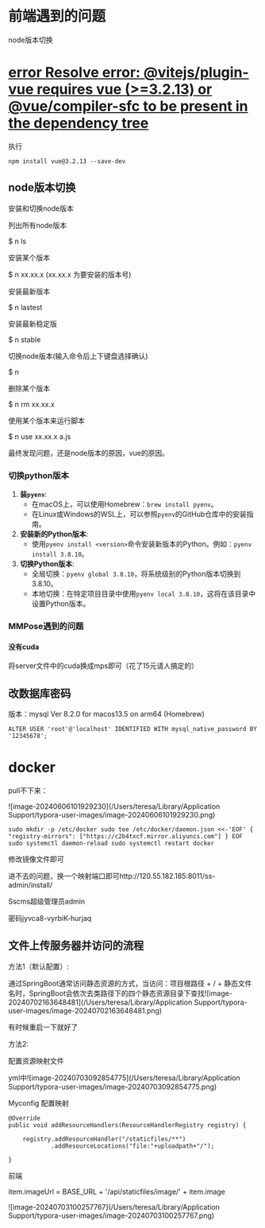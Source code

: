 # 前端遇到的问题

node版本切换

# [error Resolve error: @vitejs/plugin-vue requires vue (>=3.2.13) or @vue/compiler-sfc to be present in the dependency tree](https://www.cnblogs.com/hailexuexi/p/17411989.html)

执行

```
npm install vue@3.2.13 --save-dev
```





## node版本切换

安装和切换node版本

列出所有node版本

$ n ls

安装某个版本

$ n xx.xx.x (xx.xx.x 为要安装的版本号)

安装最新版本

$ n lastest

安装最新稳定版

$ n stable

切换node版本(输入命令后上下键盘选择确认)

$ n

删除某个版本

$ n rm xx.xx.x

使用某个版本来运行脚本

$ n use xx.xx.x a.js



最终发现问题，还是node版本的原因，vue的原因。

### 切换python版本

1. **装`pyenv`**:
   - 在macOS上，可以使用Homebrew：`brew install pyenv`。
   - 在Linux或Windows的WSL上，可以参照`pyenv`的GitHub仓库中的安装指南。
2. **安装新的Python版本**:
   - 使用`pyenv install <version>`命令安装新版本的Python。例如：`pyenv install 3.8.10`。
3. **切换Python版本**:
   - 全局切换：`pyenv global 3.8.10`，将系统级别的Python版本切换到3.8.10。
   - 本地切换：在特定项目目录中使用`pyenv local 3.8.10`，这将在该目录中设置Python版本。

### MMPose遇到的问题

#### 没有cuda

将server文件中的cuda换成mps即可（花了15元请人搞定的）



## 改数据库密码

版本：mysql Ver 8.2.0 for macos13.5 on arm64 (Homebrew)

```\
ALTER USER 'root'@'localhost' IDENTIFIED WITH mysql_native_password BY '12345678';
```



# docker 

pull不下来：

![image-20240606101929230](/Users/teresa/Library/Application Support/typora-user-images/image-20240606101929230.png)

`sudo mkdir -p /etc/docker sudo tee /etc/docker/daemon.json <<-'EOF' {  "registry-mirrors": ["https://c2b4txcf.mirror.aliyuncs.com"] } EOF sudo systemctl daemon-reload sudo systemctl restart docker`

修改镜像文件即可

进不去的问题，换一个映射端口即可http://120.55.182.185:8011/ss-admin/install/

Sscms超级管理员admin

密码jyvca8-vyrbiK-hurjaq



## 文件上传服务器并访问的流程

方法1（默认配置）:

通过SpringBoot通常访问静态资源的方式，当访问：项目根路径 + / + 静态文件名时，SpringBoot会依次去类路径下的四个静态资源目录下查找![image-20240702163648481](/Users/teresa/Library/Application Support/typora-user-images/image-20240702163648481.png)

有时候重启一下就好了

方法2:

配置资源映射文件

yml中![image-20240703092854775](/Users/teresa/Library/Application Support/typora-user-images/image-20240703092854775.png)

Myconfig  配置映射

```
@Override
public void addResourceHandlers(ResourceHandlerRegistry registry) {

    registry.addResourceHandler("/staticfiles/**")
            .addResourceLocations("file:"+uploadpath+"/");
  
}
```

前端

 item.imageUrl = BASE_URL + '/api/staticfiles/image/' + item.image

![image-20240703100257767](/Users/teresa/Library/Application Support/typora-user-images/image-20240703100257767.png)

